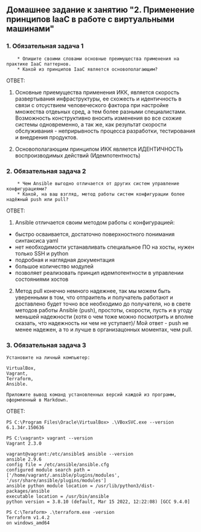 ## Домашнее задание к занятию "2. Применение принципов IaaC в работе с виртуальными машинами"

### 1. Обязательная задача 1

        * Опишите своими словами основные преимущества применения на практике IaaC паттернов.
        * Какой из принципов IaaC является основополагающим?
       
ОТВЕТ: 

1. Основные приемущества применения ИКК, является скорость развертывания инфраструктуры, 
ее схожесть и идентичность в связи с отсуствием человеческого фактора при настройке множества 
отдеьных сред, а тем более разными специалистами. Возможность конструктивно вносить изменения 
во все схожие системы одновременно, а так же, как результат скорости обслуживания - неприрывность
процесса разработки, тестирования и внедрения продуктов.

2. Основополагающим принципом ИКК является ИДЕНТИЧНОСТЬ воспроизводимых действий (Идемпотентность)

### 2. Обязательная задача 2

        * Чем Ansible выгодно отличается от других систем управление конфигурациями?
        * Какой, на ваш взгляд, метод работы систем конфигурации более надёжный push или pull?

ОТВЕТ:

1. Ansible отличается своим методом работы с конфигурацией:
- быстро осваивается, достаточно поверхностного понимания синтаксиса yaml
- нет необходимости устанавливать специальное ПО на хосты, нужен только SSH и python
- подробная и наглядная документация
- большое количество модулей
- позволяет реализовать принцип идемпотентности в управлении состояниями хостов

2. Метод pull конечно немного надежнее, так мы можем быть уверенными в том, что отпраитель и получатель работают и доставлено будет точно все необходимо до получателя, 
но в свете методов работы Ansible (push), простоты, скорости, пусть и в угоду меньшей надежности (хотя о чем тоже можно посмотрить и вполне сказать, что надежность ни чем не уступает)/
Мой ответ - push не менее надежен, а то и лучше в организацонных моментах, чем pull.
  
### 3.  Обязательная задача 3

    Установите на личный компьютер:

    VirtualBox,
    Vagrant,
    Terraform,
    Ansible.
    
    Приложите вывод команд установленных версий каждой из программ, оформленный в Markdown.
    
ОТВЕТ:

    PS C:\Program Files\Oracle\VirtualBox> .\VBoxSVC.exe --version
    6.1.34r.150636

    PS C:\vagrant> vagrant --version
    Vagrant 2.3.0

    vagrant@vagrant:/etc/ansible$ ansible --version
    ansible 2.9.6
    config file = /etc/ansible/ansible.cfg
    configured module search path = ['/home/vagrant/.ansible/plugins/modules', '/usr/share/ansible/plugins/modules']
    ansible python module location = /usr/lib/python3/dist-packages/ansible
    executable location = /usr/bin/ansible
    python version = 3.8.10 (default, Mar 15 2022, 12:22:08) [GCC 9.4.0]

    PS C:\Teraform> .\terraform.exe -version
    Terraform v1.4.2
    on windows_amd64




    
 